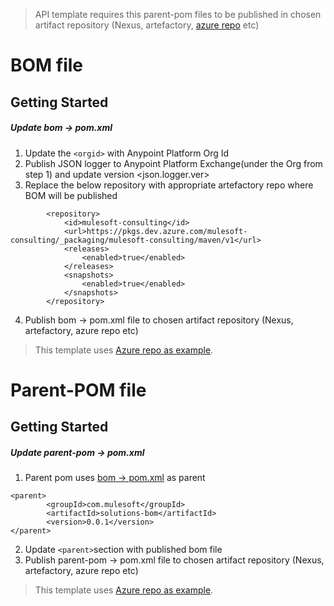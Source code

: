 > API template requires this parent-pom files to be published in chosen artifact repository (Nexus, artefactory, [azure repo](https://docs.microsoft.com/en-us/azure/devops/pipelines/artifacts/maven?view=azure-devops) etc)
# BOM file
## Getting Started
##### Update bom -> pom.xml
1. Update the `<orgid>` with Anypoint Platform Org Id
2. Publish JSON logger to Anypoint Platform Exchange(under the Org from step 1) and update version <json.logger.ver>
3. Replace the below repository with appropriate artefactory repo where BOM will be published 
```
        <repository>
            <id>mulesoft-consulting</id>
            <url>https://pkgs.dev.azure.com/mulesoft-consulting/_packaging/mulesoft-consulting/maven/v1</url>
            <releases>
                <enabled>true</enabled>
            </releases>
            <snapshots>
                <enabled>true</enabled>
            </snapshots>
        </repository>
```
4. Publish bom -> pom.xml file to chosen artifact repository (Nexus, artefactory, azure repo etc)
> This template uses [Azure repo as example](https://docs.microsoft.com/en-us/azure/devops/pipelines/artifacts/maven?view=azure-devops). 



# Parent-POM file
## Getting Started
##### Update parent-pom -> pom.xml
1. Parent pom uses [bom -> pom.xml](https://github.com/mulesoft-consulting/mule4-rest-api-template/blob/master/parent-pom-files/bom/pom.xml) as parent
```
<parent>
        <groupId>com.mulesoft</groupId>
        <artifactId>solutions-bom</artifactId>
        <version>0.0.1</version>
</parent>
```
2. Update `<parent>`section with published bom file
3. Publish parent-pom -> pom.xml file to chosen artifact repository (Nexus, artefactory, azure repo etc)
> This template uses [Azure repo as example](https://docs.microsoft.com/en-us/azure/devops/pipelines/artifacts/maven?view=azure-devops).
